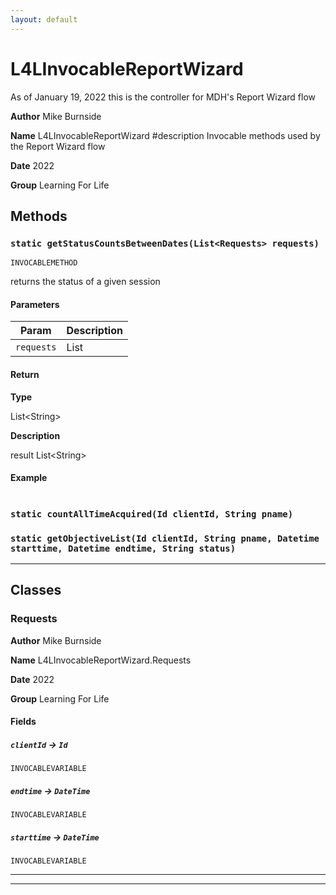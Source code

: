 ```yaml
---
layout: default
---
```

# L4LInvocableReportWizard

As of January 19, 2022 this is the controller for MDH's Report Wizard flow


**Author** Mike Burnside


**Name** L4LInvocableReportWizard #description Invocable methods used by the Report Wizard flow


**Date** 2022


**Group** Learning For Life

## Methods
### `static getStatusCountsBetweenDates(List<Requests> requests)`

`INVOCABLEMETHOD`

returns the status of a given session

#### Parameters

|Param|Description|
|---|---|
|`requests`|List<Request>|

#### Return

**Type**

List&lt;String&gt;

**Description**

result List&lt;String&gt;

#### Example
```apex
```


### `static countAllTimeAcquired(Id clientId, String pname)`
### `static getObjectiveList(Id clientId, String pname, Datetime starttime, Datetime endtime, String status)`
---
## Classes
### Requests



**Author** Mike Burnside


**Name** L4LInvocableReportWizard.Requests


**Date** 2022


**Group** Learning For Life

#### Fields

##### `clientId` → `Id`

`INVOCABLEVARIABLE` 

##### `endtime` → `DateTime`

`INVOCABLEVARIABLE` 

##### `starttime` → `DateTime`

`INVOCABLEVARIABLE` 

---

---

